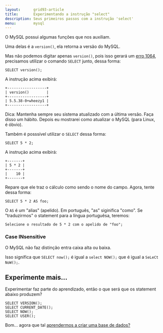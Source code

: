 ```yaml
---
layout:      grid93-article
title:       Experimentando a instrução "select"
description: Seus primeiros passos com a instrução 'select'
menu:        mysql
---
```



O MySQL possui algumas funções que nos auxiliam.

Uma delas é a `version()`, ela retorna a versão do MySQL. 

Mas não podemos digitar apenas `version()`, pois isso gerará um [erro 1064](../mysql-ler-mensagens-erro), precisamos utilizar 
o comando `SELECT` junto, dessa forma:

    SELECT version();

A instrução acima exibirá:

    +------------------+
    | version()        |
    +------------------+
    | 5.5.38-0+wheezy1 |
    +------------------+

Dica: Mantenha sempre seu sistema atualizado com a última versão. Faça disso um hábito. 
Depois eu mostrarei como atualizar o MySQL (para Linux, é óbvio).

Também é posssível utilizar o `SELECT` dessa forma:

    SELECT 5 * 2;

A instrução acima exibirá:

    +-------+
    | 5 * 2 |
    +-------+
    |    10 |
    +-------+

Repare que ele traz o cálculo como sendo o nome do campo. Agora, tente dessa forma:

    SELECT 5 * 2 AS foo;

O `AS` é um "alias" (apelido). Em português, "as" siginifica "como". Se "traduzirmos" o statement para a língua portuguêsa,
teremos:

    Selecione o resultado de 5 * 2 com o apelido de "foo";


### Case INsensitive

O MySQL não faz distinção entra caixa alta ou baixa.

Isso significa que `SELECT now();` é igual a `select NOW();` que é igual a `SeLeCt NoW();`.



Experimente mais...
---

Experimentar faz parte do aprendizado, então o que será que os statement abaixo produzem?

    SELECT VERSION();
    SELECT CURRENT_DATE();
    SELECT NOW();
    SELECT USER();


Bom... agora que tal [aprendermos a criar uma base de dados?](../mysql-criando-base-de-dados/)

